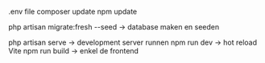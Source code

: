.env file
composer update
npm update

php artisan migrate:fresh --seed -> database maken en seeden

php artisan serve -> development server runnen
npm run dev -> hot reload Vite
npm run build -> enkel de frontend
